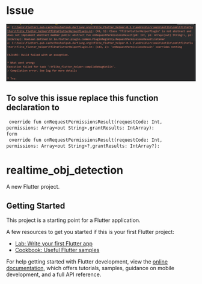 # Issue
<img src="issue_image.png" />

## To solve this issue replace this function declaration to 
````
 override fun onRequestPermissionsResult(requestCode: Int, permissions: Array<out String>,grantResults: IntArray):
form 
 override fun onRequestPermissionsResult(requestCode: Int, permissions: Array<out String>?,grantResults: IntArray?):
````
# realtime_obj_detection

A new Flutter project.

## Getting Started

This project is a starting point for a Flutter application.

A few resources to get you started if this is your first Flutter project:

- [Lab: Write your first Flutter app](https://docs.flutter.dev/get-started/codelab)
- [Cookbook: Useful Flutter samples](https://docs.flutter.dev/cookbook)

For help getting started with Flutter development, view the
[online documentation](https://docs.flutter.dev/), which offers tutorials,
samples, guidance on mobile development, and a full API reference.
